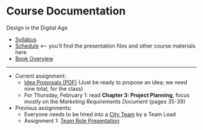 # Course Documentation
Design in the Digital Age

- [Syllabus](syllabus.md)
- [Schedule](schedule.md) <-- you’ll find the presentation files and other course materials here
- [Book Overview](book-overview.md)

<hr>

- Current assignment:
  - [Idea Proposals (PDF)](lecture04-idea-generation/criteria-design-project-ideas.pdf)
    (Just be ready to propose an idea; we need nine total, for the class)
  - For Thursday, February 1: read **Chapter 3: Project Planning**, focus mostly on the *Marketing Requirements Document* (pages 35-39)
- Previous assignments:
  - Everyone needs to be hired into a [City Team](https://goo.gl/41Pebw) by a Team Lead
  - Assignment 1: [Team Role Presentation](assignment01-team-role-presentation/instructions.md)
